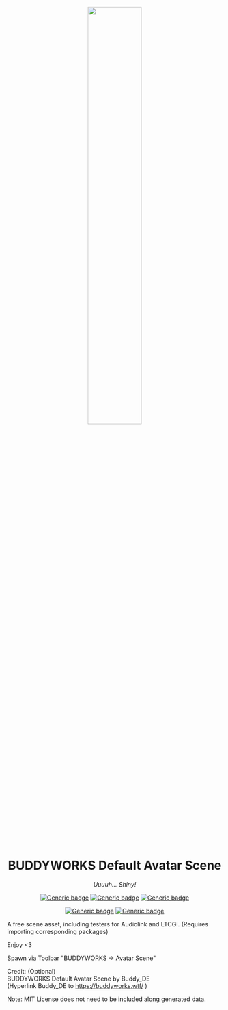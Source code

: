 <div align="center">

<a href="https://buddyworks.wtf"><img width=50% src="https://splash.buddyworks.wtf/tckAqsHD.png"></img></a>  
# BUDDYWORKS Default Avatar Scene  
*Uuuuh... Shiny!*  

[![Generic badge](https://img.shields.io/github/downloads/BUDDYWORKS-VR/avatar-scene/total?label=Downloads)](https://github.com/BUDDYWORKS-VR/avatar-scene/releases/latest)
[![Generic badge](https://img.shields.io/badge/License-MIT-informational.svg)](https://github.com/BUDDYWORKS-VR/avatar-scene/blob/main/LICENSE)
[![Generic badge](https://img.shields.io/badge/Unity-2022.3.22f1-red.svg)](https://unity3d.com/unity/whats-new/2022.3.22)

[![Generic badge](https://img.shields.io/discord/1115323445316702269?color=%237289da&label=DISCORD&logo=Discord&style=for-the-badge)](https://discord.buddyworks.wtf/)
[![Generic badge](https://img.shields.io/endpoint.svg?url=https%3A%2F%2Fshieldsio-patreon.vercel.app%2Fapi%3Fusername%3Dbuddy_de%26type%3Dpatrons&style=for-the-badge)](https://www.patreon.com/c/buddy_de)
  
</div>

A free scene asset, including testers for Audiolink and LTCGI. (Requires importing corresponding packages)

Enjoy <3

Spawn via Toolbar "BUDDYWORKS -> Avatar Scene"

Credit: (Optional)  
BUDDYWORKS Default Avatar Scene by Buddy_DE  
(Hyperlink Buddy_DE to https://buddyworks.wtf/ )

Note: MIT License does not need to be included along generated data.
